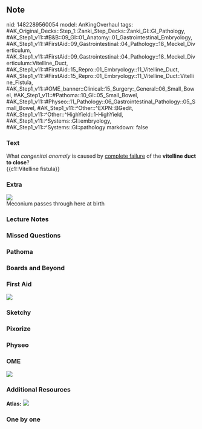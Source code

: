 ## Note
nid: 1482289560054
model: AnKingOverhaul
tags: #AK_Original_Decks::Step_1::Zanki_Step_Decks::Zanki_GI::GI_Pathology, #AK_Step1_v11::#B&B::09_GI::01_Anatomy::01_Gastrointestinal_Embryology, #AK_Step1_v11::#FirstAid::09_Gastrointestinal::04_Pathology::18_Meckel_Diverticulum, #AK_Step1_v11::#FirstAid::09_Gastrointestinal::04_Pathology::18_Meckel_Diverticulum::Vitelline_Duct, #AK_Step1_v11::#FirstAid::15_Repro::01_Embryology::11_Vitelline_Duct, #AK_Step1_v11::#FirstAid::15_Repro::01_Embryology::11_Vitelline_Duct::Vitelline_Fistula, #AK_Step1_v11::#OME_banner::Clinical::15_Surgery:_General::06_Small_Bowel, #AK_Step1_v11::#Pathoma::10_GI::05_Small_Bowel, #AK_Step1_v11::#Physeo::11_Pathology::06_Gastrointestinal_Pathology::05_Small_Bowel, #AK_Step1_v11::^Other::^EXPN::BGedit, #AK_Step1_v11::^Other::^HighYield::1-HighYield, #AK_Step1_v11::^Systems::GI::embryology, #AK_Step1_v11::^Systems::GI::pathology
markdown: false

### Text
<div>
  What <i>congenital anomaly</i> is caused by <u>complete
  failure</u> of the <b>vitelline duct to close</b>?
</div>
<div>
  {{c1::Vitelline fistula}}
</div>

### Extra
<img src="m_1330.jpeg">
<div>
  Meconium passes through here at birth
</div>

### Lecture Notes


### Missed Questions


### Pathoma


### Boards and Beyond


### First Aid
<img src="tmpMBz3CI.png">

### Sketchy


### Pixorize


### Physeo


### OME
<div class="ome-widget">
  <a href=
  "https://onlinemeded.org/spa/surgery-general/small-bowel/acquire?ref=anki">
  <img src="_OME_AnkiFlashcards_Lesson_1.png"></a>
</div>

### Additional Resources
<b>Atlas:</b> <img src="tmphuw1Er.png">

### One by one

